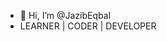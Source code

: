 - 👋 Hi, I’m @JazibEqbal
- LEARNER | CODER | DEVELOPER
<!---
JazibEqbal/JazibEqbal is a ✨ special ✨ repository because its `README.md` (this file) appears on your GitHub profile.
You can click the Preview link to take a look at your changes.
--->
